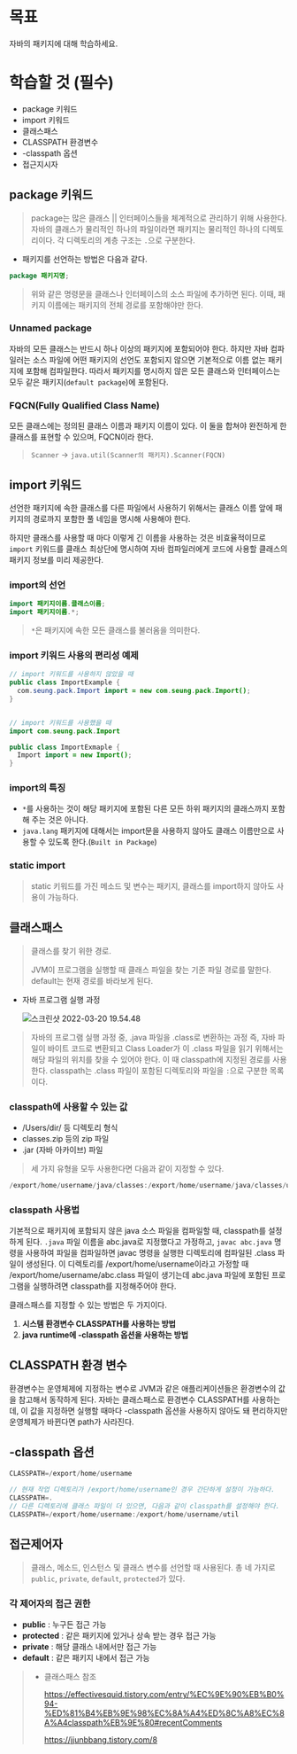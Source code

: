 # 목표

자바의 패키지에 대해 학습하세요.

# 학습할 것 (필수)

- package 키워드
- import 키워드
- 클래스패스
- CLASSPATH 환경변수
- -classpath 옵션
- 접근지시자



## package 키워드

> package는 많은 클래스 || 인터페이스들을 체계적으로 관리하기 위해 사용한다. 자바의 클래스가 물리적인 하나의 파일이라면 패키지는 물리적인 하나의 디렉토리이다. 각 디렉토리의 계층 구조는 `.`으로 구분한다.



* 패키지를 선언하는 방법은 다음과 같다.

```java
package 패키지명;
```

> 위와 같은 명령문을 클래스나 인터페이스의 소스 파일에 추가하면 된다. 이때, 패키지 이름에는 패키지의 전체 경로를 포함해야만 한다.



### Unnamed package

자바의 모든 클래스는 반드시 하나 이상의 패키지에 포함되어야 한다. 하지만 자바 컴파일러는 소스 파일에 어떤 패키지의 선언도 포함되지 않으면 기본적으로 이름 없는 패키지에 포함해 컴파일한다. 따라서 패키지를 명시하지 않은 모든 클래스와 인터페이스는 모두 같은 패키지(`default package`)에 포함된다.



### FQCN(Fully Qualified Class Name)

모든 클래스에는 정의된 클래스 이름과 패키지 이름이 있다. 이 둘을 합쳐야 완전하게 한 클래스를 표현할 수 있으며, FQCN이라 한다.

> `Scanner` -> `java.util(Scanner의 패키지).Scanner(FQCN)`





## import 키워드

선언한 패키지에 속한 클래스를 다른 파일에서 사용하기 위해서는 클래스 이름 앞에 패키지의 경로까지 포함한 풀 네임을 명시해 사용해야 한다.

하지만 클래스를 사용할 때 마다 이렇게 긴 이름을 사용하는 것은 비효율적이므로 `import` 키워드를 클래스 최상단에 명시하여 자바 컴파일러에게 코드에 사용할 클래스의 패키지 정보를 미리 제공한다.

### import의 선언

```java
import 패키지이름.클래스이름;
import 패키지이름.*; 
```

> `*`은 패키지에 속한 모든 클래스를 불러옴을 의미한다.



### import 키워드 사용의 편리성 예제

```java
// import 키워드를 사용하지 않았을 때
public class ImportExample {
  com.seung.pack.Import import = new com.seung.pack.Import();
}


// import 키워드를 사용했을 때
import com.seung.pack.Import

public class ImportExmaple {
  Import import = new Import();
}
```



### import의 특징

* `*`를 사용하는 것이 해당 패키지에 포함된 다른 모든 하위 패키지의 클래스까지 포함해 주는 것은 아니다.
* `java.lang` 패키지에 대해서는 import문을 사용하지 않아도 클래스 이름만으로 사용할 수 있도록 한다.(`Built in Package`)



### static import

> static 키워드를 가진 메소드 및 변수는 패키지, 클래스를 import하지 않아도 사용이 가능하다.



## 클래스패스

> 클래스를 찾기 위한 경로. 
>
> JVM이 프로그램을 실행할 때 클래스 파일을 찾는 기준 파일 경로를 말한다. default는 현재 경로를 바라보게 된다. 

* 자바 프로그램 실행 과정

  ![스크린샷 2022-03-20 19.54.48](https://tva1.sinaimg.cn/large/e6c9d24egy1h0gjpar88nj210g0rognr.jpg)

> 자바의 프로그램 실행 과정 중, .java 파일을 .class로 변환하는 과정 즉, 자바 파일이 바이트 코드로 변환되고 Class Loader가 이 .class 파일을 읽기 위해서는 해당 파일의 위치를 찾을 수 있어야 한다. 이 때 classpath에 지정된 경로를 사용한다. classpath는 .class 파일이 포함된 디렉토리와 파일을 `:`으로 구분한 목록이다.  



### classpath에 사용할 수 있는 값

* /Users/dir/ 등 디렉토리 형식
* classes.zip 등의 zip 파일
* .jar (자바 아카이브) 파일

> 세 가지 유형을 모두 사용한다면 다음과 같이 지정할 수 있다.

```java
/export/home/username/java/classes:/export/home/username/java/classes/util.zip:/export/home/username/java/classes/xxx.jar
```



### classpath 사용법

기본적으로 패키지에 포함되지 않은 java 소스 파일을 컴파일할 때, classpath를 설정하게 된다. `.java` 파일 이름을 abc.java로 지정했다고 가정하고, `javac abc.java` 명령을 사용하여 파일을 컴파일하면 javac 명령을 실행한 디렉토리에 컴파일된 .class 파일이 생성된다. 이 디렉토리를 /export/home/username이라고 가정할 때 /export/home/username/abc.class 파일이 생기는데 abc.java 파일에 포함된 프로그램을 실행하려면 classpath를 지정해주어야 한다.



클래스패스를 지정할 수 있는 방법은 두 가지이다.

1. **시스템 환경변수 CLASSPATH를 사용하는 방법**
2. **java runtime에 -classpath 옵션을 사용하는 방법**



## CLASSPATH 환경 변수

환경변수는 운영체제에 지정하는 변수로 JVM과 같은 애플리케이션들은 환경변수의 값을 참고해서 동작하게 된다. 자바는 클래스패스로 환경변수 CLASSPATH를 사용하는데, 이 값을 지정하면 실행할 때마다 -classpath 옵션을 사용하지 않아도 돼 편리하지만 운영체제가 바뀐다면 path가 사라진다.



## -classpath 옵션

```java
CLASSPATH=/export/home/username
  
// 현재 작업 디렉토리가 /export/home/username인 경우 간단하게 설정이 가능하다.
CLASSPATH=.
// 다른 디렉토리에 클래스 파일이 더 있으면, 다음과 같이 classpath를 설정해야 한다.
CLASSPATH=/export/home/username:/export/home/username/util
```



## 접근제어자

> 클래스, 메소드, 인스턴스 및 클래스 변수를 선언할 때 사용된다. 총 네 가지로 `public`, `private`, `default`, `protected`가 있다.



### 각 제어자의 접근 권한

* **public** : 누구든 접근 가능
* **protected** : 같은 패키지에 있거나 상속 받는 경우 접근 가능
* **private** : 해당 클래스 내에서만 접근 가능
* **default** : 같은 패키지 내에서 접근 가능





> * 클래스패스 참조
>
>   https://effectivesquid.tistory.com/entry/%EC%9E%90%EB%B0%94-%ED%81%B4%EB%9E%98%EC%8A%A4%ED%8C%A8%EC%8A%A4classpath%EB%9E%80#recentComments
>
>   https://jjunbbang.tistory.com/8